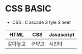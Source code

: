 # CSS BASIC
- CSS : _C_ ascade _S_ tyle _S_ heet

HTML | CSS | Javascript
-|-|-
갖다놓고 | _꾸미고_ | 시킨다


